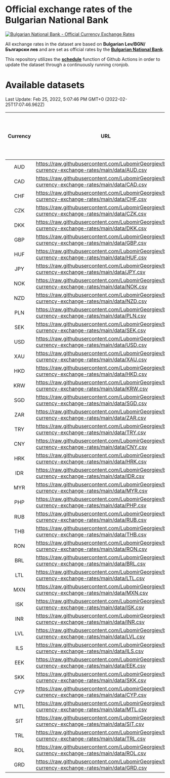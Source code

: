 # Official exchange rates of the Bulgarian National Bank

[![Bulgarian National Bank - Official Currency Exchange Rates](https://github.com/LubomirGeorgiev/bnb-currency-exchange-rates/actions/workflows/update-rates.yml/badge.svg?branch=main)](https://github.com/LubomirGeorgiev/bnb-currency-exchange-rates/actions/workflows/update-rates.yml)

All exchange rates in the dataset are based on **Bulgarian Lev/BGN/Български лев** and are set as official rates by the [**Bulgarian National Bank**](https://www.bnb.bg/Statistics/StExternalSector/StExchangeRates/StERForeignCurrencies/index.htm?toLang=_EN).

This repository utilizes the [**schedule**](https://docs.github.com/en/actions/reference/events-that-trigger-workflows) function of Github Actions in order to update the dataset through a continuously running cronjob.

# Available datasets

<!-- START LINKS (DO NOT EVER FU*ING DELETE THIS COMMENT FOR THE LOVE OF YOUR LIFE!!! IF YOU ARE CURIOS HOW IT WORKS, YOU CAN HAVE A LOOK AT ./src/updateReadme.ts) -->

Last Update: Feb 25, 2022, 5:07:46 PM GMT+0 (2022-02-25T17:07:46.962Z)

| Currency | URL                                                                                             | Number of records | Number of missing days that were filled in |
| :------: | ----------------------------------------------------------------------------------------------- | :---------------: | :----------------------------------------: |
|   AUD    | https://raw.githubusercontent.com/LubomirGeorgiev/bnb-currency-exchange-rates/main/data/AUD.csv |       8053        |                    2483                    |
|   CAD    | https://raw.githubusercontent.com/LubomirGeorgiev/bnb-currency-exchange-rates/main/data/CAD.csv |       8053        |                    2483                    |
|   CHF    | https://raw.githubusercontent.com/LubomirGeorgiev/bnb-currency-exchange-rates/main/data/CHF.csv |       8053        |                    2483                    |
|   CZK    | https://raw.githubusercontent.com/LubomirGeorgiev/bnb-currency-exchange-rates/main/data/CZK.csv |       8053        |                    2483                    |
|   DKK    | https://raw.githubusercontent.com/LubomirGeorgiev/bnb-currency-exchange-rates/main/data/DKK.csv |       8053        |                    2483                    |
|   GBP    | https://raw.githubusercontent.com/LubomirGeorgiev/bnb-currency-exchange-rates/main/data/GBP.csv |       8053        |                    2483                    |
|   HUF    | https://raw.githubusercontent.com/LubomirGeorgiev/bnb-currency-exchange-rates/main/data/HUF.csv |       8053        |                    2483                    |
|   JPY    | https://raw.githubusercontent.com/LubomirGeorgiev/bnb-currency-exchange-rates/main/data/JPY.csv |       8053        |                    2483                    |
|   NOK    | https://raw.githubusercontent.com/LubomirGeorgiev/bnb-currency-exchange-rates/main/data/NOK.csv |       8053        |                    2483                    |
|   NZD    | https://raw.githubusercontent.com/LubomirGeorgiev/bnb-currency-exchange-rates/main/data/NZD.csv |       8053        |                    2483                    |
|   PLN    | https://raw.githubusercontent.com/LubomirGeorgiev/bnb-currency-exchange-rates/main/data/PLN.csv |       8053        |                    2483                    |
|   SEK    | https://raw.githubusercontent.com/LubomirGeorgiev/bnb-currency-exchange-rates/main/data/SEK.csv |       8053        |                    2483                    |
|   USD    | https://raw.githubusercontent.com/LubomirGeorgiev/bnb-currency-exchange-rates/main/data/USD.csv |       8053        |                    2483                    |
|   XAU    | https://raw.githubusercontent.com/LubomirGeorgiev/bnb-currency-exchange-rates/main/data/XAU.csv |       8053        |                    2485                    |
|   HKD    | https://raw.githubusercontent.com/LubomirGeorgiev/bnb-currency-exchange-rates/main/data/HKD.csv |       7751        |                    2392                    |
|   KRW    | https://raw.githubusercontent.com/LubomirGeorgiev/bnb-currency-exchange-rates/main/data/KRW.csv |       7751        |                    2392                    |
|   SGD    | https://raw.githubusercontent.com/LubomirGeorgiev/bnb-currency-exchange-rates/main/data/SGD.csv |       7751        |                    2392                    |
|   ZAR    | https://raw.githubusercontent.com/LubomirGeorgiev/bnb-currency-exchange-rates/main/data/ZAR.csv |       7751        |                    2392                    |
|   TRY    | https://raw.githubusercontent.com/LubomirGeorgiev/bnb-currency-exchange-rates/main/data/TRY.csv |       6233        |                    1922                    |
|   CNY    | https://raw.githubusercontent.com/LubomirGeorgiev/bnb-currency-exchange-rates/main/data/CNY.csv |       6113        |                    1886                    |
|   HRK    | https://raw.githubusercontent.com/LubomirGeorgiev/bnb-currency-exchange-rates/main/data/HRK.csv |       6113        |                    1886                    |
|   IDR    | https://raw.githubusercontent.com/LubomirGeorgiev/bnb-currency-exchange-rates/main/data/IDR.csv |       6113        |                    1886                    |
|   MYR    | https://raw.githubusercontent.com/LubomirGeorgiev/bnb-currency-exchange-rates/main/data/MYR.csv |       6113        |                    1886                    |
|   PHP    | https://raw.githubusercontent.com/LubomirGeorgiev/bnb-currency-exchange-rates/main/data/PHP.csv |       6113        |                    1886                    |
|   RUB    | https://raw.githubusercontent.com/LubomirGeorgiev/bnb-currency-exchange-rates/main/data/RUB.csv |       6113        |                    1886                    |
|   THB    | https://raw.githubusercontent.com/LubomirGeorgiev/bnb-currency-exchange-rates/main/data/THB.csv |       6113        |                    1886                    |
|   RON    | https://raw.githubusercontent.com/LubomirGeorgiev/bnb-currency-exchange-rates/main/data/RON.csv |       6054        |                    1868                    |
|   BRL    | https://raw.githubusercontent.com/LubomirGeorgiev/bnb-currency-exchange-rates/main/data/BRL.csv |       5147        |                    1593                    |
|   LTL    | https://raw.githubusercontent.com/LubomirGeorgiev/bnb-currency-exchange-rates/main/data/LTL.csv |       5147        |                    1576                    |
|   MXN    | https://raw.githubusercontent.com/LubomirGeorgiev/bnb-currency-exchange-rates/main/data/MXN.csv |       5147        |                    1593                    |
|   ISK    | https://raw.githubusercontent.com/LubomirGeorgiev/bnb-currency-exchange-rates/main/data/ISK.csv |       5052        |                    1560                    |
|   INR    | https://raw.githubusercontent.com/LubomirGeorgiev/bnb-currency-exchange-rates/main/data/INR.csv |       4783        |                    1482                    |
|   LVL    | https://raw.githubusercontent.com/LubomirGeorgiev/bnb-currency-exchange-rates/main/data/LVL.csv |       4782        |                    1462                    |
|   ILS    | https://raw.githubusercontent.com/LubomirGeorgiev/bnb-currency-exchange-rates/main/data/ILS.csv |       4058        |                    1262                    |
|   EEK    | https://raw.githubusercontent.com/LubomirGeorgiev/bnb-currency-exchange-rates/main/data/EEK.csv |       3992        |                    1218                    |
|   SKK    | https://raw.githubusercontent.com/LubomirGeorgiev/bnb-currency-exchange-rates/main/data/SKK.csv |       2968        |                    910                     |
|   CYP    | https://raw.githubusercontent.com/LubomirGeorgiev/bnb-currency-exchange-rates/main/data/CYP.csv |       2902        |                    886                     |
|   MTL    | https://raw.githubusercontent.com/LubomirGeorgiev/bnb-currency-exchange-rates/main/data/MTL.csv |       2600        |                    795                     |
|   SIT    | https://raw.githubusercontent.com/LubomirGeorgiev/bnb-currency-exchange-rates/main/data/SIT.csv |       2540        |                    776                     |
|   TRL    | https://raw.githubusercontent.com/LubomirGeorgiev/bnb-currency-exchange-rates/main/data/TRL.csv |       1818        |                    559                     |
|   ROL    | https://raw.githubusercontent.com/LubomirGeorgiev/bnb-currency-exchange-rates/main/data/ROL.csv |       1697        |                    524                     |
|   GRD    | https://raw.githubusercontent.com/LubomirGeorgiev/bnb-currency-exchange-rates/main/data/GRD.csv |        361        |                    109                     |

<!-- END LINKS (DO NOT EVER FU*ING DELETE THIS COMMENT FOR THE LOVE OF YOUR LIFE!!! IF YOU ARE CURIOS HOW IT WORKS, YOU CAN HAVE A LOOK AT ./src/updateReadme.ts) -->
